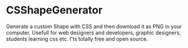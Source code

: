 # CSShapeGenerator
Generate a custom Shape with CSS and then download it as PNG in your computer. Usefull for web designers and developers, graphic designers, students learning css etc. I'ts totally free and open source.
